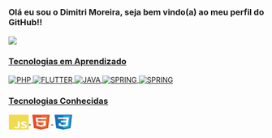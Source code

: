 ### Olá eu sou o Dimitri Moreira, seja bem vindo(a) ao meu perfil do GitHub!!

<div>
  <a href="https://github.com/Willsm06">
    <img height="180em" align="center" src="https://github-readme-stats-eight-theta.vercel.app/api?username=DevDimitri&show_icons=true&theme=trasparent&include_all_commits=true&count_private=true&hide_border=true&&bg_color=0000&text_color=818181"/>
<!--   <img height="145em" align="center" src="https://github-readme-stats-eight-theta.vercel.app/api/top-langs/?username=Willsm06&layout=compact&langs_count=8&theme=trasparent&hide_border=true&text_color=818181&bg_color=0000&"/> -->
<div>

  <div style="display: inline_block">
    <h3>Tecnologias em Aprendizado</h3>
    <img align="center" alt="PHP" height="50" src="https://cdn.jsdelivr.net/gh/devicons/devicon/icons/php/php-original.svg">
    <img align="center" alt="FLUTTER" height="30" src="https://cdn.jsdelivr.net/gh/devicons/devicon/icons/flutter/flutter-original.svg" />
    <img align="center" alt="JAVA" height="40" src="https://cdn.jsdelivr.net/gh/devicons/devicon/icons/java/java-original.svg" />
    <img align="center" alt="SPRING" height="35" src="https://cdn.jsdelivr.net/gh/devicons/devicon/icons/spring/spring-original.svg" />
    <img align="center" alt="SPRING" height="35" src="https://cdn.jsdelivr.net/gh/devicons/devicon/icons/mysql/mysql-original-wordmark.svg" />
  </div>

  <div style="display: inline_block">
    <h3>Tecnologias Conhecidas</h3>
    <img align="center" alt="Js" height="30" width="40" src="https://raw.githubusercontent.com/devicons/devicon/master/icons/javascript/javascript-plain.svg">
    <img align="center" alt="HTML" height="30" width="40" src="https://raw.githubusercontent.com/devicons/devicon/master/icons/html5/html5-original.svg">
    <img align="center" alt="CSS" height="30" width="40" src="https://raw.githubusercontent.com/devicons/devicon/master/icons/css3/css3-original.svg">
  </div>
